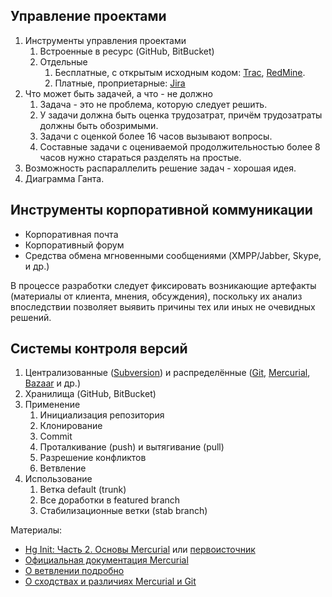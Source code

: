## Управление проектами

1. Инструменты управления проектами
    1. Встроенные в ресурс (GitHub, BitBucket)
    2. Отдельные
        1. Бесплатные, с открытым исходным кодом: [Trac](https://ru.wikipedia.org/wiki/Trac), [RedMine](https://ru.wikipedia.org/wiki/Redmine).
        2. Платные, проприетарные: [Jira](https://ru.wikipedia.org/wiki/JIRA)
2. Что может быть задачей, а что - не должно
    1. Задача - это не проблема, которую следует решить.
    2. У задачи должна быть оценка трудозатрат, причём трудозатраты должны быть обозримыми.
    3. Задачи с оценкой более 16 часов вызывают вопросы.
    4. Составные задачи с оцениваемой продолжительностью более 8 часов нужно стараться разделять на простые.
3. Возможность распараллелить решение задач - хорошая идея.
4. Диаграмма Ганта.

## Инструменты корпоративной коммуникации

* Корпоративная почта
* Корпоративный форум
* Средства обмена мгновенными сообщениями (XMPP/Jabber, Skype, и др.)

В процессе разработки следует фиксировать возникающие артефакты (материалы от клиента, мнения, обсуждения), поскольку их анализ впоследствии позволяет выявить причины тех или иных не очевидных решений.

## Системы контроля версий

1. Централизованные ([Subversion](https://ru.wikipedia.org/wiki/Subversion)) и распределённые ([Git](https://ru.wikipedia.org/wiki/Git), [Mercurial](https://ru.wikipedia.org/wiki/Mercurial), [Bazaar](https://ru.wikipedia.org/wiki/Bazaar) и др.)
2. Хранилища (GitHub, BitBucket)
3. Применение
    1. Инициализация репозитория
    2. Клонирование
    3. Commit
    4. Проталкивание (push) и вытягивание (pull)
    5. Разрешение конфликтов
    6. Ветвление
4. Использование
    1. Ветка default (trunk)
    2. Все доработки в featured branch
    3. Стабилизационные ветки (stab branch)

Материалы:

* [﻿Hg Init: Часть 2. Основы Mercurial](https://habrahabr.ru/post/108658/) или [первоисточник](http://hginit.com/)
* [Официальная документация Mercurial](https://www.mercurial-scm.org/wiki/RussianTutorial)
* [О ветвлении подробно](https://habrahabr.ru/post/106912/)
* [О сходствах и различиях Mercurial и Git](https://habrahabr.ru/post/168675/)
